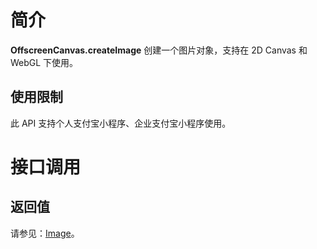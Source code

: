# 简介

**OffscreenCanvas.createImage** 创建一个图片对象，支持在 2D Canvas 和 WebGL 下使用。

## 使用限制

此 API 支持个人支付宝小程序、企业支付宝小程序使用。

# 接口调用

## 返回值

请参见：[Image](https://opendocs.alipay.com/mini/01vyku)。
